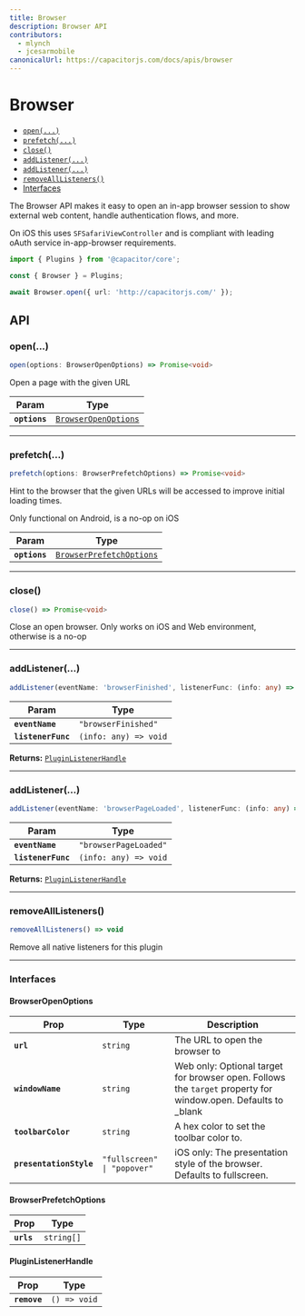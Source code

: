 ```yaml
---
title: Browser
description: Browser API
contributors:
  - mlynch
  - jcesarmobile
canonicalUrl: https://capacitorjs.com/docs/apis/browser
---
```


<plugin-platforms platforms="pwa,ios,android"></plugin-platforms>

# Browser



- [`open(...)`](#open)
- [`prefetch(...)`](#prefetch)
- [`close()`](#close)
- [`addListener(...)`](#addlistener)
- [`addListener(...)`](#addlistener)
- [`removeAllListeners()`](#removealllisteners)
- [Interfaces](#interfaces)



The Browser API makes it easy to open an in-app browser session to show external web content,
handle authentication flows, and more.

On iOS this uses `SFSafariViewController` and is compliant with leading oAuth service in-app-browser requirements.

```typescript
import { Plugins } from '@capacitor/core';

const { Browser } = Plugins;

await Browser.open({ url: 'http://capacitorjs.com/' });
```

## API




### open(...)

```typescript
open(options: BrowserOpenOptions) => Promise<void>
```

Open a page with the given URL

| Param         | Type                                                              |
| ------------- | ----------------------------------------------------------------- |
| **`options`** | <code><a href="#browseropenoptions">BrowserOpenOptions</a></code> |

---

### prefetch(...)

```typescript
prefetch(options: BrowserPrefetchOptions) => Promise<void>
```

Hint to the browser that the given URLs will be accessed
to improve initial loading times.

Only functional on Android, is a no-op on iOS

| Param         | Type                                                                      |
| ------------- | ------------------------------------------------------------------------- |
| **`options`** | <code><a href="#browserprefetchoptions">BrowserPrefetchOptions</a></code> |

---

### close()

```typescript
close() => Promise<void>
```

Close an open browser. Only works on iOS and Web environment, otherwise is a no-op

---

### addListener(...)

```typescript
addListener(eventName: 'browserFinished', listenerFunc: (info: any) => void) => PluginListenerHandle
```

| Param              | Type                                |
| ------------------ | ----------------------------------- |
| **`eventName`**    | <code>"browserFinished"</code>      |
| **`listenerFunc`** | <code>(info: any) =&gt; void</code> |

**Returns:** <code><a href="#pluginlistenerhandle">PluginListenerHandle</a></code>

---

### addListener(...)

```typescript
addListener(eventName: 'browserPageLoaded', listenerFunc: (info: any) => void) => PluginListenerHandle
```

| Param              | Type                                |
| ------------------ | ----------------------------------- |
| **`eventName`**    | <code>"browserPageLoaded"</code>    |
| **`listenerFunc`** | <code>(info: any) =&gt; void</code> |

**Returns:** <code><a href="#pluginlistenerhandle">PluginListenerHandle</a></code>

---

### removeAllListeners()

```typescript
removeAllListeners() => void
```

Remove all native listeners for this plugin

---

### Interfaces

#### BrowserOpenOptions

| Prop                    | Type                                   | Description                                                                                                    |
| ----------------------- | -------------------------------------- | -------------------------------------------------------------------------------------------------------------- |
| **`url`**               | <code>string</code>                    | The URL to open the browser to                                                                                 |
| **`windowName`**        | <code>string</code>                    | Web only: Optional target for browser open. Follows the `target` property for window.open. Defaults to \_blank |
| **`toolbarColor`**      | <code>string</code>                    | A hex color to set the toolbar color to.                                                                       |
| **`presentationStyle`** | <code>"fullscreen" \| "popover"</code> | iOS only: The presentation style of the browser. Defaults to fullscreen.                                       |

#### BrowserPrefetchOptions

| Prop       | Type                  |
| ---------- | --------------------- |
| **`urls`** | <code>string[]</code> |

#### PluginListenerHandle

| Prop         | Type                       |
| ------------ | -------------------------- |
| **`remove`** | <code>() =&gt; void</code> |


